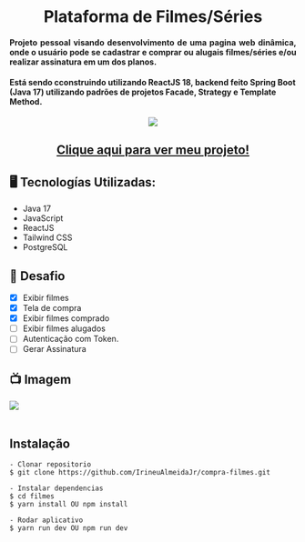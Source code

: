 <h1 align="center">Plataforma de Filmes/Séries </h1>
<h4 align="justify">Projeto pessoal visando desenvolvimento de uma pagina web dinâmica, onde o usuário pode se cadastrar e comprar ou alugais filmes/séries e/ou realizar assinatura em um dos planos. </h4> 
<h4>Está sendo cconstruindo utilizando ReactJS 18, backend feito Spring Boot (Java 17) utilizando padrões de projetos Facade, Strategy e Template Method.</h4>

<p align="center">
<img src="http://img.shields.io/static/v1?label=STATUS&message=EM%20DESENVOLVIMENTO&color=GREEN&style=for-the-badge"/>
</p>

<h2 align="center"><a href="https://votacao-video-game.vercel.app">Clique aqui para ver meu projeto!</a></h2>

## 🖥️ Tecnologías Utilizadas:

- Java 17 </br>
- JavaScript </br>
- ReactJS </br>
- Tailwind CSS </br>
- PostgreSQL </br>

## 🎯 Desafio
- [x] Exibir filmes
- [x] Tela de compra
- [x] Exibir filmes comprado
- [ ] Exibir filmes alugados
- [ ] Autenticação com Token.
- [ ] Gerar Assinatura

## 📺 Imagem
<div>
  <img src="https://github.com/IrineuAlmeidaJr/compra-filmes/blob/main/tela.gif?raw=true" />
</div>
</br>

 
## Instalação

    - Clonar repositorio
    $ git clone https://github.com/IrineuAlmeidaJr/compra-filmes.git

    - Instalar dependencias
    $ cd filmes
    $ yarn install OU npm install

    - Rodar aplicativo
    $ yarn run dev OU npm run dev


